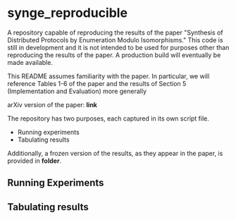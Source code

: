 # synge_reproducible
A repository capable of reproducing the results of the paper "Synthesis of Distributed Protocols by Enumeration Modulo Isomorphisms."
This code is still in development and it is not intended to be used for purposes other than reproducing the results of the paper.
A production build will eventually be made available.

This README assumes familiarity with the paper. In particular, we will reference Tables 1-6 of the paper and the results of Section 5 (Implementation and Evaluation) more generally

arXiv version of the paper: **link**

The repository has two purposes, each captured in its own script file.

* Running experiments
* Tabulating results

Additionally, a frozen version of the results, as they appear in the paper, is provided in **folder**.

## Running Experiments

## Tabulating results
